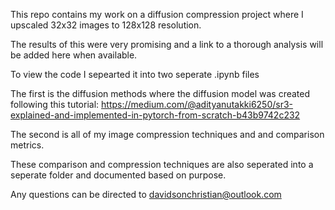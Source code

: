 This repo contains my work on a diffusion compression project where I upscaled 32x32 images to 128x128 resolution.

The results of this were very promising and a link to a thorough analysis will be added here when available. 

To view the code I sepearted it into two seperate .ipynb files

The first is the diffusion methods where the diffusion model was created following this tutorial: https://medium.com/@adityanutakki6250/sr3-explained-and-implemented-in-pytorch-from-scratch-b43b9742c232

The second is all of my image compression techniques and and comparison metrics.

These comparison and compression techniques are also seperated into a seperate folder and documented based on purpose.

Any questions can be directed to davidsonchristian@outlook.com
